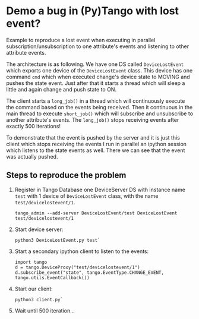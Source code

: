 # Demo a bug in (Py)Tango with lost event? 

Example to reproduce a lost event when executing in parallel
subscription/unsubscription to one attribute's events and listening to other
attribute events.

The architecture is as following. We have one DS called `DeviceLostEvent`
which exports one device of the `DeviceLostEvent` class. This device has one
command `cmd` which when executed change's device state to MOVING and pushes
the state event. Just after that it starts a thread which will sleep a little
and again change and push state to ON.

The client starts a `long_job()` in a thread which will continuously execute
the command based on the events being received. Then it continuous in the main
thread to execute `short_job()` which will subscribe and unsubscribe to another
attribute's events. The `long_job()` stops receiving events after exactly 500
iterations!

To demonstrate that the event is pushed by the server and it is just this client
which stops receiving the events I run in parallel an ipython session which
listens to the state events as well. There we can see that the event was
actually pushed.

## Steps to reproduce the problem
1. Register in Tango Database one DeviceServer DS with instance name `test`
   with 1 device of `DeviceLostEvent` class, with the name
   `test/devicelostevent/1`.
   ```console
   tango_admin --add-server DeviceLostEvent/test DeviceLostEvent test/devicelostevent/1    
   ```
2. Start device server:
   ```console
   python3 DeviceLostEvent.py test`
   ```
3. Start a secondary ipython client to listen to the events:
   ```
   import tango
   d = tango.DeviceProxy("test/devicelostevent/1")
   d.subscribe_event("state", tango.EventType.CHANGE_EVENT, tango.utils.EventCallback())
   ```
4. Start our client:
   ```console
   python3 client.py`
   ```
5. Wait until 500 iteration...
